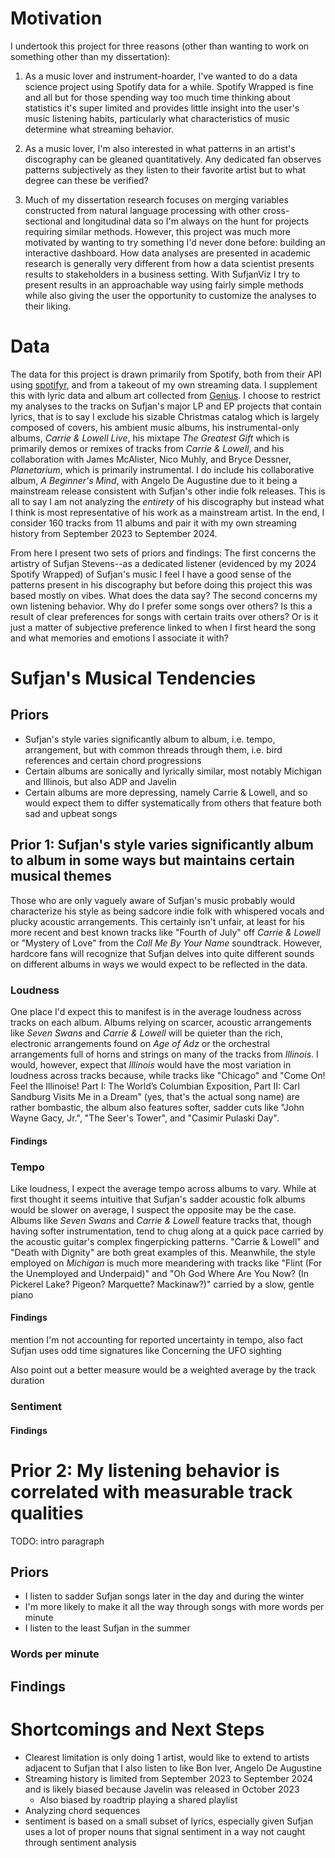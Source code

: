 # Motivation

I undertook this project for three reasons (other than wanting to work on something other than my dissertation):

1. As a music lover and instrument-hoarder, I've wanted to do a data science project using Spotify data for a while. 
Spotify Wrapped is fine and all but for those spending way too much time thinking about statistics it's super limited
and provides little insight into the user's music listening habits, particularly what characteristics of music determine
what streaming behavior.

2. As a music lover, I'm also interested in what patterns in an artist's discography can be gleaned quantitatively. 
Any dedicated fan observes patterns subjectively as they listen to their favorite artist but to what degree can these be verified?

3. Much of my dissertation research focuses on merging variables constructed from natural language processing with other 
cross-sectional and longitudinal data so I'm always on the hunt for projects requiring similar methods. 
However, this project was much more motivated by wanting to try something I'd never done before: building an interactive dashboard.
How data analyses are presented in academic research is generally very different from how a data scientist presents results to 
stakeholders in a business setting. With SufjanViz I try to present results in an approachable way using fairly simple methods while
also giving the user the opportunity to customize the analyses to their liking.

# Data

The data for this project is drawn primarily from Spotify, both from their API using [spotifyr](https://cran.r-project.org/web/packages/spotifyr/index.html),
and from a takeout of my own streaming data. I supplement this with lyric data and album art collected from [Genius](https://genius.com/artists/Sufjan-stevens).
I choose to restrict my analyses to the tracks on Sufjan's major LP and EP projects that contain lyrics, that is to say I exclude his sizable Christmas catalog which is largely
composed of covers, his ambient music albums, his instrumental-only albums, *Carrie & Lowell Live*, his mixtape *The Greatest Gift* which is primarily demos or remixes of
tracks from *Carrie & Lowell*, and his collaboration with James McAlister, Nico Muhly, and Bryce Dessner, *Planetarium*, which is primarily instrumental.
I do include his collaborative album, *A Beginner's Mind*, with Angelo De Augustine due to it being a mainstream release consistent with Sufjan's other indie folk releases.
This is all to say I am not analyzing the *entirety* of his discography but instead what I think is most representative of his work as a mainstream artist.
In the end, I consider 160 tracks from 11 albums and pair it with my own streaming history from September 2023 to September 2024.

From here I present two sets of priors and findings: The first concerns the artistry of Sufjan Stevens--as a dedicated listener 
(evidenced by my 2024 Spotify Wrapped) of Sufjan's music I feel I have a good sense of the patterns present in his discography but before
doing this project this was based mostly on vibes. What does the data say? The second concerns my own listening behavior. 
Why do I prefer some songs over others? Is this a result of clear preferences for songs with certain traits over others?
Or is it just a matter of subjective preference linked to when I first heard the song and what memories and emotions I associate it with?

# Sufjan's Musical Tendencies

## Priors

  - Sufjan's style varies significantly album to album, i.e. tempo, arrangement, 
    but with common threads through them, i.e. bird references and certain chord progressions
  - Certain albums are sonically and lyrically similar, most notably Michigan and Illinois, but also ADP and Javelin
  - Certain albums are more depressing, namely Carrie & Lowell, and so would expect them to differ systematically from
    others that feature both sad and upbeat songs
    
## Prior 1: Sufjan's style varies significantly album to album in some ways but maintains certain musical themes

Those who are only vaguely aware of Sufjan's music probably would characterize his style as being sadcore 
indie folk with whispered vocals and plucky acoustic arrangements. This certainly isn't unfair, at least for his more
recent and best known tracks like "Fourth of July" off *Carrie & Lowell* or "Mystery of Love" from the *Call Me By Your Name* soundtrack.
However, hardcore fans will recognize that Sufjan delves into quite different sounds on different albums in ways we would expect to
be reflected in the data. 

### Loudness

One place I'd expect this to manifest is in the average loudness across tracks on each album. 
Albums relying on scarcer, acoustic arrangements like *Seven Swans* and *Carrie & Lowell* will be quieter than the rich, 
electronic arrangements found on *Age of Adz* or the orchestral arrangements full of horns and strings on many of the tracks from
*Illinois*. I would, however, expect that *Illinois* would have the most variation in loudness across tracks because, while tracks like "Chicago"
and "Come On! Feel the Illinoise! Part I: The World’s Columbian Exposition, Part II: Carl Sandburg Visits Me in a Dream" (yes, that's the actual song name)
are rather bombastic, the album also features softer, sadder cuts like "John Wayne Gacy, Jr.", "The Seer's Tower", and "Casimir Pulaski Day".

#### Findings

### Tempo

Like loudness, I expect the average tempo across albums to vary. While at first thought it seems intuitive that Sufjan's sadder 
acoustic folk albums would be slower on average, I suspect the opposite may be the case. Albums like *Seven Swans* and *Carrie & Lowell*
feature tracks that, though having softer instrumentation, tend to chug along at a quick pace carried by the acoustic guitar's complex fingerpicking patterns.
"Carrie & Lowell" and "Death with Dignity" are both great examples of this. Meanwhile, the style employed on *Michigan* is much more meandering with
tracks like "Flint (For the Unemployed and Underpaid)" and "Oh God Where Are You Now? (In Pickerel Lake? Pigeon? Marquette? Mackinaw?)" carried by
a slow, gentle piano

#### Findings

mention I'm not accounting for reported uncertainty in tempo, also fact Sufjan uses odd time signatures like Concerning the UFO sighting

Also point out a better measure would be a weighted average by the track duration

### Sentiment

#### Findings

# Prior 2: My listening behavior is correlated with measurable track qualities

TODO: intro paragraph

## Priors

- I listen to sadder Sufjan songs later in the day and during the winter
- I'm more likely to make it all the way through songs with more words per minute
- I listen to the least Sufjan in the summer

### Words per minute

###

## Findings

# Shortcomings and Next Steps

- Clearest limitation is only doing 1 artist, would like to extend to artists adjacent to Sufjan that I also
  listen to like Bon Iver, Angelo De Augustine
- Streaming history is limited from September 2023 to September 2024 and is likely biased because Javelin was released in October 2023
  - Also biased by roadtrip playing a shared playlist
- Analyzing chord sequences
- sentiment is based on a small subset of lyrics, especially given Sufjan uses a lot of proper nouns
that signal sentiment in a way not caught through sentiment analysis
